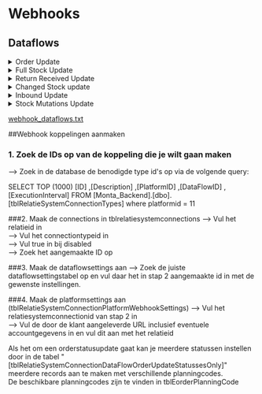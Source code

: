 # Webhooks

## Dataflows

<details>
<summary>Order Update</summary>

Order update
[
{
"QueueItemId ": 0,
"MontaEorderId ": 0,
"WebshopOrderId ": null,
"Reference ": null,
"Origin ": null,
"InternalWebshopOrderId ": null,
"ConsumerDetails ": null,
"Quarantaine ": false,
"Ordered ": null,
"Received ": "0001-01-01T00:00:00 ",
"Backorder ": false,
"Blocked ": false,
"BlockedMessage ": null,
"UpdateCauseCode ": null,
"Shipped ": false,
"Deleted ": false,
"Queued ": false,
"Picking ": false,
"Returned ": false,
"StatusCode ": null,
"DeliveryStatusId ": null,
"DeliveryStatusDescription ": null,
"ShipperId ": null,
"ShipperCode ": null,
"PlatformShipperCode ": null,
"ShipperDescription ": null,
"TrackAndTraceCode ": null,
"TrackAndTraceLink ": null,
"PartialShipmentParentOrSelfWebshopOrderId ": null,
"PartialShipmentParentOrSelfInternalWebshopOrderId ": null,
"AllPartialShipmentsShipped ": false,
"CreationSystemId ": 0,
"ShippedDateTime ": null,
"EstimatedDeliveryFrom ": null,
"EstimatedDeliveryTo ": null,
"ShipperOptions ": [],
"Lines ": [],
"LinesDeleted ": [],
"LinesDeletedFromSplit ": [],
"Colli ": [],
"Events ": [],
"ImportedFromRelatieSystemConnectionId ": null,
"ParentOrderImportedFromRelatieSystemConnectionId ": null,
"ProductSerials ": []
}
]





</details>

<details>
<summary>Full Stock Update</summary>
</details>

<details>
<summary>Return Received Update</summary>

Return received
[
{
"MontaReturnId ": 0,
"ForecastCode ": null,
"Created ": "0001-01-01T00:00:00 ",
"ReturnedPartialShipmentParentOrSelfWebshopOrderId ": null,
"ReturnedOrderWebshopOrderId ": null,
"ReturnedOrderConsumerDetailsInvoiceDebtorNumber ": null,
"ReturnedOrderReference ": null,
"ReturnedOrderOrdered ": null,
"ReturnedOrderOrigin ": null,
"ReturnedOrderShipperCode ": null,
"MontaCauseId ": null,
"MontaCauseTypeCode ": null,
"MontaCauseDescription ": null,
"CustomerCauseCode ": null,
"CustomerCauseDescription ": null,
"Comment ": null,
"Lines ": []
}
]


</details>

<details>
<summary>Changed Stock update</summary>

Stock update
[
{
"Sku": "",
"Barcodes": [
"",
""
],
"WebshopStock": 0,
"WebshopStockForecasted": 0,
"QuarantaineStock": 0,
"FinancialStock": null,
"Created": "2022-11-14T16:57:30.5269083+01:00",
"ReservedStock": 0,
"StockPicking": null
}
]

</details>

<details>
<summary>Inbound Update</summary>


Inbound update
[
{
"Type ": "Inbound",
"Created ": "0001-01-01T00:00:00",
"InboundGroupReference ": null,
"InboundForecastGroupReference ": null,
"InboundForecastGroupComment ": null,
"InboundForecastGroupId ": null,
"InboundForecastGroupSupplierCode ": null,
"Sku ": null,
"Barcodes ": [],
"BatchName ": null,
"Quantity ": 0,
"Quarantaine ": false,
"InboundForecastComment ": null,
"InboundForecastReference ": null,
"ReturnedEorderWebshopOrderId ": null
}
]

</details>

<details>
<summary>Stock Mutations Update</summary>


Stock mutation
[
{
"Type ": 0,
"Sku ": null,
"Barcodes ": null,
"BatchName ": null,
"Quantity ": 0,
"Quarantaine ": false,
"Created ": "0001-01-01T00:00:00 ",
"Description ": null,
"LogDescription ": null,
"MutationCode ": null,
"WebshopStock ": null
}
]


</details>


[webhook_dataflows.txt](../../../../Attachments/webhook_dataflows-49623922-4fc4-4a5a-977f-0bf6ee39dca4.txt)

##Webhook koppelingen aanmaken
### 1. Zoek de IDs op van de koppeling die je wilt gaan maken
--> Zoek in de database de benodigde type id's op via de volgende query:

SELECT TOP (1000) [ID]
,[Description]
,[PlatformID]
,[DataFlowID]
,[ExecutionInterval]
FROM [Monta_Backend].[dbo].[tblRelatieSystemConnectionTypes]
where platformid = 11


###2. Maak de connections in tblrelatiesystemconnections
--> Vul het relatieid in
<br>
--> Vul het connectiontypeid in
<br>--> Vul true in bij disabled
<br>--> Zoek het aangemaakte ID op

###3. Maak de dataflowsettings aan
--> Zoek de juiste dataflowsettingstabel op en vul daar het in stap 2 aangemaakte id in met de gewenste instellingen.


###4. Maak de platformsettings aan (tblRelatieSystemConnectionPlatformWebhookSettings)
--> Vul het relatiesystemconnectionid van stap 2 in
<br>--> Vul de door de klant aangeleverde URL inclusief eventuele accountgegevens in en vul dit aan met het relatieid

Als het om een orderstatusupdate gaat kan je meerdere statussen instellen <br>door in de tabel "[tblRelatieSystemConnectionDataFlowOrderUpdateStatussesOnly]" meerdere records aan te maken met verschillende planningcodes.
<br>De beschikbare planningcodes zijn te vinden in tblEorderPlanningCode



